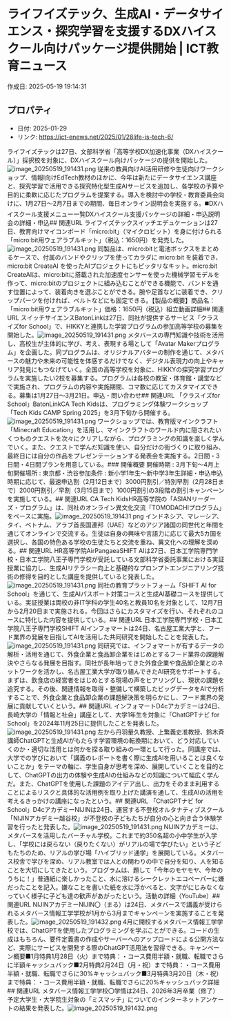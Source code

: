 # ライフイズテック、生成AI・データサイエンス・探究学習を支援するDXハイスクール向けパッケージ提供開始 | ICT教育ニュース

作成日: 2025-05-19 19:14:31

## プロパティ

- 日付: 2025-01-29
- リンク: https://ict-enews.net/2025/01/28life-is-tech-6/

ライフイズテックは27日、文部科学省「高等学校DX加速化事業（DXハイスクール）」採択校を対象に、DXハイスクール向けパッケージの提供を開始した。![image_20250519_191431.png](../assets/image_20250519_191431.png)
従来の教員向けAI活用研修や生徒向けワークショップ、情報Ⅰ向けEdTech教材のほかに、今年は新たにデータサイエンス講座と、探究学習で活用できる探究特化型生成AIサービスを追加し、各学校の予算や目的に柔軟に応じたプログラムを提案する。導入を検討中の学校・教育委員会向けに、1月27日～2月7日までの期間、毎日オンライン説明会を実施する。◼️DXハイスクール支援メニュー一覧DXハイスクール支援パッケージの詳細・申込説明会の詳細・申込## 関連URL
ライフイズテックスイッチエデュケーションは27日、教育向けマイコンボード「micro:bit」（マイクロビット）を身に付けられる「micro:bit用ウェアラブルキット」（税込：1650円）を発売した。![image_20250519_191431.png](../assets/image_20250519_191431.png)
同製品は、micro:bitと電池ボックスをまとめるケースで、付属のバンドやクリップを使ってカラダに micro:bit を装着でき、micro:bit CreateAI を使ったAIプロジェクトにもピッタリなキット。micro:bit CreateAIは、micro:bitに搭載された加速度センサーを使った機械学習モデルを作って、micro:bitのプロジェクトに組み込むことができる機能で、バンドを通す位置によって、装着向きを選ぶことができる。腕や足首などに装着でき、クリップパーツを付ければ、ベルトなどにも固定できる。【製品の概要】商品名：「micro:bit用ウェアラブルキット」価格：1650円（税込）組立動画詳細## 関連URL
スイッチサイエンスBatonLinkは27日、同社が提供するサービス「クラスイズfor School」で、HIKKYと連携した学習プログラムの参加高等学校の募集を開始した。![image_20250519_191431.png](../assets/image_20250519_191431.png)
メタバースの専門知識や技術を活用し、高校生が主体的に学び、考え、表現する場として「Avatar Makerプログラム」を企画した。同プログラムは、オリジナルアバターの制作を通じて、メタバースの魅力や未来の可能性を体感するだけでなく、デジタル表現力の向上やキャリア発見にもつなげていく。全国の高等学校を対象に、HIKKYの探究学習プログラムを実施したい2校を募集する。プログラムは各校の教室・体育館・講堂などで実施され、プログラムの内容や実施期間、コマ数に応じてカスタマイズできる。募集は1月27日～3月21日。申込・問い合わせ## 関連URL
「クラスイズfor School」BatonLinkCA Tech Kidsは、プログラミング体験ワークショップ「Tech Kids CAMP Spring 2025」を3月下旬から開催する。![image_20250519_191431.png](../assets/image_20250519_191431.png)
ワークショップでは、教育版マインクラフト「Minecraft Education」を活用し、マインクラフトのワールド内に隠されたいくつものクエストを次々にクリアしながら、プログラミングの知識を楽しく学んでいく。また、クエストで学んだ知識を使い、自分だけの街づくりに取り組み、最終日には自分の作品をプレゼンテーションする発表会を実施する。2日間・3日間・4日間プランを用意している。### 開催概要
開催時期 : 3月下旬～4月上旬開催場所 : 東京都・渋谷参加条件 : 新小学1年生～新中学3年生詳細・申込申込時期に応じて、最速申込割（2月12日まで）3000円割引／特別早割（2月28日まで）2000円割引／早割（3月15日まで）1000円割引の3段階の割引キャンペーンを実施している。## 関連URL
CA Tech KidsHR高等学院の「ASIANリーダーズ・プログラム」は、同社のオンライン異文化交流「TOMODACHIプログラム」をベースに実施。![image_20250519_191431.png](../assets/image_20250519_191431.png)
インドネシア、マレーシア、タイ、ベトナム、アラブ首長国連邦（UAE）などのアジア諸国の同世代と年間を通じてオンラインで交流する。生徒は自身の興味や言語力に応じて最大5カ国を選択し、各国の特色ある学校の生徒たちと交流を重ね、異文化への理解を深める。## 関連URL
HR高等学院AirPangaeaSHIFT AIは27日、日本工学院専門学校・日本工学院八王子専門学校が受託している文部科学省委託事業における実証授業に協力し、生成AIリテラシー向上と基礎的なプロンプトエンジニアリング技術の修得を目的とした講座を提供していると発表した。![image_20250519_191431.png](../assets/image_20250519_191431.png)
同社の教育プラットフォーム「SHIFT AI for School」を通じて、生成AIパスポート対策コースと生成AI基礎コースを提供している。実証授業は両校の非IT学科の学生40名と教員10名を対象として、12月7日から2月20日まで実施される。今回はさらにカスタマイズを行い、それぞれのコースに特化した内容を提供している。## 関連URL
日本工学院専門学校・日本工学院八王子専門学校SHIFT AIインフォマートは24日、名古屋工業大学と、フード業界の発展を目指してAIを活用した共同研究を開始したことを発表した。![image_20250519_191431.png](../assets/image_20250519_191431.png)
同研究では、インフォマートが有するデータの解析・活用を通じて、外食企業と食品卸企業をはじめとするフード業界の課題解決やさらなる発展を目指す。同社が長年培ってきた外食企業や食品卸企業とのネットワークを活かし、名古屋工業大学が取り組んできたAI研究をサポートする。まずは、飲食店の経営者をはじめとする現場の声をヒアリングし、現状の課題を追究する。その後、関連情報を取得・整備して構築したビッグデータをAIで分析することで、外食企業と食品卸企業の課題解決策を明らかにし、フード業界の発展に貢献していくという。## 関連URL
インフォマートD4cアカデミーは24日、長崎大学の「情報と社会」講座として、大学1年生を対象に「ChatGPTナビ for School」を2024年11月25日に提供したことを発表した。![image_20250519_191431.png](../assets/image_20250519_191431.png)
左から丹羽量久教授、上繁義史准教授、鈴木斉講師ChatGPTと生成AIがもたらす学習環境の転換期において、どう対応していくのか・適切な活用とは何かを探る取り組みの一環として行った。同講座では、大学での学びにおいて「講義のレポートを書く際に生成AIを用いることは良くないことか」をテーマの軸に、学生自身が思考を深め、展開していくことを目的として、ChatGPTの出力の体験や生成AIの仕組みなどの知識について幅広く学んだ。また、ChatGPTを使用した課題のアイデア出し、出力をそのまま利用することによるリスクと具体的な活用例を取り上げた講演を通して、生成AIの活用を考えるきっかけの講座になったという。## 関連URL
「ChatGPTナビ for School」D4cアカデミーNIJINは24日、運営する不登校オルタナティブスクール「NIJINアカデミー越谷校」が不登校の子どもたちが自分の心と向き合う体験学習を行ったと発表した。![image_20250519_191431.png](../assets/image_20250519_191431.png)
NIJINアカデミーは、メタバースを活用したバーチャル学校。これまで約350名超の小中学生が入学し、「学校には戻らない（戻りたくない）がリアルの場で学びたい」という子どもたちのため、リアルの学び場「ハイブリッド通学」を展開している。メタバース校舎で学びを深め、リアル教室では人との関わりの中で自分を知り、人を知ることを大切にしてきたという。プログラムは、題して「今年のモヤモヤ、今年のうちに！」普通紙に楽しかったこと、水に溶けるシークレットエコペーパーに嫌だったことを記入。嫌なことを書いた紙を水に浮かべると、文字がにじみなくなっていく様子に子ども達の歓声があがったという。活動の詳細（YouTube）## 関連URL
NIJINアカデミーNIJIN〇（まる）は24日、メタバースで講義が受けられるメタバース情報工学学校が1月から3月までキャンペーンを実施することを発表した。![image_20250519_191432.png](../assets/image_20250519_191432.png)
4月に開校するメタバース情報工学学校では、ChatGPTを使用したプログラミングを学ぶことができる。コードの生成はもちろん、要件定義書の作成やサーバーへのアップロードによる公開方法など、実際にサービスを開発する際のChatGPT活用法を習得できる。キャンペーン概要■1月特典1月28日（火）まで特典：・コース費用半額・就職、転職でさらに半額キャッシュバック■2月特典2月24日（月・祝）まで特典：・コース費用半額・就職、転職でさらに30%キャッシュバック■3月特典3月20日（木・祝）まで特典：・コース費用半額・就職、転職でさらに20%キャッシュバック詳細## 関連URL
メタバース情報工学学校〇学情は24日、2026年3月卒業（修了）予定大学生・大学院生対象の「ミスマッチ」についてのインターネットアンケートの結果を発表した。![image_20250519_191432.png](../assets/image_20250519_191432.png)
